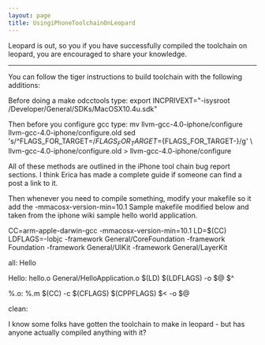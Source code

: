 ```yaml
---
layout: page
title: UsingiPhoneToolchainOnLeopard
---
```


Leopard is out, so you if you have successfully compiled the toolchain on leopard, you are encouraged to share your knowledge.

----


You can follow the tiger instructions to build toolchain with the following additions:

Before doing a make odcctools type:
export INCPRIVEXT="-isysroot /Developer/General/SDKs/MacOSX10.4u.sdk"

Then before you configure gcc type:
mv llvm-gcc-4.0-iphone/configure llvm-gcc-4.0-iphone/configure.old
sed 's/^FLAGS_FOR_TARGET=$/FLAGS_FOR_TARGET=${FLAGS_FOR_TARGET-}/g' \ llvm-gcc-4.0-iphone/configure.old > llvm-gcc-4.0-iphone/configure


All of these methods are outlined in the iPhone tool chain bug report sections. I think Erica has made a complete guide if someone can find a post a link to it.

Then whenever you need to compile something, modify your makefile so it add the -mmacosx-version-min=10.1
Sample makefile modified below and taken from the iphone wiki sample hello world application.
    
CC=arm-apple-darwin-gcc -mmacosx-version-min=10.1
LD=$(CC)
LDFLAGS=-lobjc -framework General/CoreFoundation -framework Foundation -framework General/UIKit -framework General/LayerKit

all:    Hello

Hello:  hello.o General/HelloApplication.o
	$(LD) $(LDFLAGS) -o $@ $^

%.o:    %.m
	$(CC) -c  $(CFLAGS) $(CPPFLAGS) $< -o $@

clean:




I know some folks have gotten the toolchain to make in leopard - but has anyone actually compiled anything with it?
